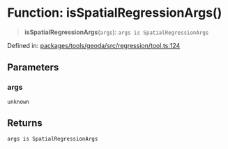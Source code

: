 # Function: isSpatialRegressionArgs()

> **isSpatialRegressionArgs**(`args`): `args is SpatialRegressionArgs`

Defined in: [packages/tools/geoda/src/regression/tool.ts:124](https://github.com/GeoDaCenter/openassistant/blob/bc4037be52d89829440fcc4aaa1010be73719d16/packages/tools/geoda/src/regression/tool.ts#L124)

## Parameters

### args

`unknown`

## Returns

`args is SpatialRegressionArgs`
